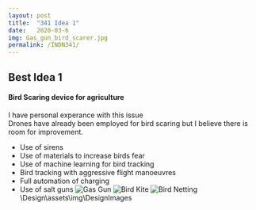 ```yaml
---
layout: post
title:  "341 Idea 1"
date:   2020-03-6 
img: Gas_gun_bird_scarer.jpg
permalink: /INDN341/
---
```

## Best Idea 1  
#### Bird Scaring device for agriculture 
I have personal experance with this issue  
Drones have already been employed for bird scaring but I believe there is room for improvement. 
* Use of sirens 
* Use of materials to increase birds fear 
* Use of machine learning for bird tracking 
* Bird tracking with aggressive flight manoeuvres 
* Full automation of charging 
* Use of salt guns 
![Gas Gun](\Design\assets\img\DesignImages\Gas_gun_bird_scarer.jpg)
![Bird Kite](Design/assets/img/DesignImages/bird-deterrent.jpg)
![Bird Netting](Design/assets/img/DesignImages/bird_netting.jpg)
\Design\assets\img\DesignImages
